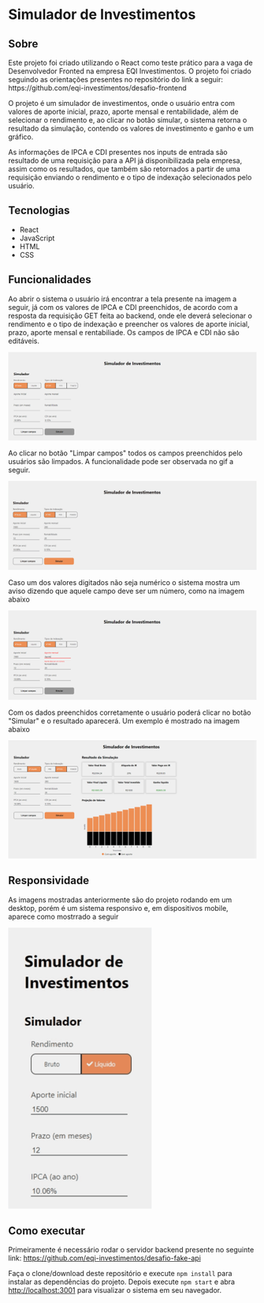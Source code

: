 # Simulador de Investimentos

## Sobre

<p>Este projeto foi criado utilizando o React como teste prático para a vaga de Desenvolvedor Fronted na empresa EQI Investimentos. O projeto foi criado seguindo as orientações presentes no repositório do link a seguir: https://github.com/eqi-investimentos/desafio-frontend </p>
<p>O projeto é um simulador de investimentos, onde o usuário entra com valores de aporte inicial, prazo, aporte mensal e rentabilidade, além de selecionar o rendimento e, ao clicar no botão simular, o sistema retorna o resultado da simulação, contendo os valores de investimento e ganho e um gráfico.</p>
<p>As informações de IPCA e CDI presentes nos inputs de entrada são resultado de uma requisição para a API já disponibilizada pela empresa, assim como os resultados, que também são retornados a partir de uma requisição enviando o rendimento e o tipo de indexação selecionados pelo usuário.</p>

## Tecnologias
+ React
+ JavaScript
+ HTML
+ CSS

## Funcionalidades
<p>Ao abrir o sistema o usuário irá encontrar a tela presente na imagem a seguir, já com os valores de IPCA e CDI preenchidos, de acordo com a resposta da requisição GET feita ao backend, onde ele deverá selecionar o rendimento e o tipo de indexação e preencher os valores de aporte inicial, prazo, aporte mensal e rentabiliade. Os campos de IPCA e CDI não são editáveis.</p>
<img alt="homeScreen" title="homeScreen" src="./public/readme/home.PNG"/>

<p>Ao clicar no botão "Limpar campos" todos os campos preenchidos pelo usuários são limpados. A funcionalidade pode ser observada no gif a seguir.</p>
<img alt="clear" title="clear" src="./public/readme/clear.gif"/>

<p>Caso um dos valores digitados não seja numérico o sistema mostra um aviso dizendo que aquele campo deve ser um número, como na imagem abaixo</p>
<img alt="warning" title="warning" src="./public/readme/warning.PNG"/>

<p>Com os dados preenchidos corretamente o usuário poderá clicar no botão "Simular" e o resultado aparecerá. Um exemplo é mostrado na imagem abaixo</p>
<img alt="results" title="results" src="./public/readme/results.PNG"/>

## Responsividade
<p>As imagens mostradas anteriormente são do projeto rodando em um desktop, porém é um sistema responsivo e, em dispositivos mobile, aparece como mostrrado a seguir</p>
<img alt="mobile" title="mobile" src="./public/readme/mobile.gif"/>

## Como executar

Primeiramente é necessário rodar o servidor backend presente no seguinte link: https://github.com/eqi-investimentos/desafio-fake-api

Faça o clone/download deste repositório e execute `npm install` para instalar as dependências do projeto.
Depois execute `npm start` e abra [http://localhost:3001](http://localhost:3001) para visualizar o sistema em seu navegador.